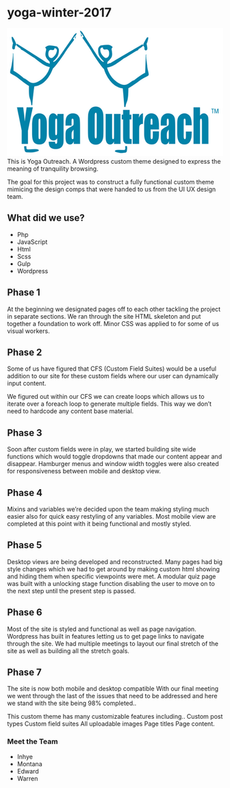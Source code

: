 # yoga-winter-2017
<img src="https://github.com/inhyechoi/yoga-winter-2017/blob/master/themes/yoga_outreach/images/YogaOutreach%20Logo.png" height="300" width="auto" alt="YO logo">
This is Yoga Outreach. A Wordpress custom theme designed to express the meaning of tranquility browsing.

The goal for this project was to construct a fully functional custom theme mimicing the design comps that were handed to us from the UI UX design team. 

## What did we use?
* Php
* JavaScript
* Html
* Scss
* Gulp
* Wordpress

## Phase 1

At the beginning we designated pages off to each other tackling the project in separate sections. We ran through the site HTML skeleton and put together a foundation to work off. Minor CSS was applied to for some of us visual workers. 

## Phase 2

Some of us have figured that CFS (Custom Field Suites) would be a useful addition to our site for these custom fields where our user can dynamically input content. 

We figured out within our CFS we can create loops which allows us to iterate over a foreach loop to generate multiple fields. This way we don’t need to hardcode any content base material.

## Phase 3

Soon after custom fields were in play, we started building site wide functions which would toggle dropdowns that made our content appear and disappear. Hamburger menus and window width toggles were also created for responsiveness between mobile and desktop view.

## Phase 4

Mixins and variables we’re decided upon the team making styling much easier also for quick easy restyling of any variables.
Most mobile view are completed at this point with it being functional and mostly styled.

## Phase 5

Desktop views are being developed and reconstructed. Many pages had big style changes which we had to get around by making custom html showing and hiding them when specific viewpoints were met. 
A modular quiz page was built with a unlocking stage function disabling the user to move on to the next step until the present step is passed.

## Phase 6 

Most of the site is styled and functional as well as page navigation. Wordpress has built in features letting us to get page links to navigate through the site. 
We had multiple meetings to layout our final stretch of the site as well as building all the stretch goals. 

## Phase 7

The site is now both mobile and desktop compatible With our final meeting we went through the last of the issues that need to be addressed and here we stand with the site being 98% completed.. 

This custom theme has many customizable features including.. 
Custom post types
Custom field suites
All uploadable images
Page titles
Page content.

### Meet the Team
* Inhye
* Montana
* Edward
* Warren

